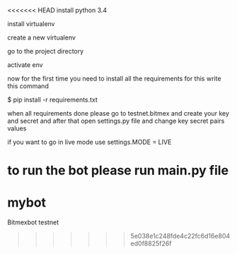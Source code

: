 <<<<<<< HEAD
install python 3.4

install virtualenv

create a new virtualenv

go to the project directory

activate env

now for the first time you need to install all the requirements for this
write this command

$ pip install -r requirements.txt

when all requirements done please go to testnet.bitmex and create your key and secret and after that open
settings.py file
and change key secret pairs values

if you want to go in live mode use settings.MODE = LIVE



to run the bot please run main.py file
=======
# mybot
Bitmexbot testnet
>>>>>>> 5e038e1c248fde4c22fc6d16e804ed0f8825f26f
